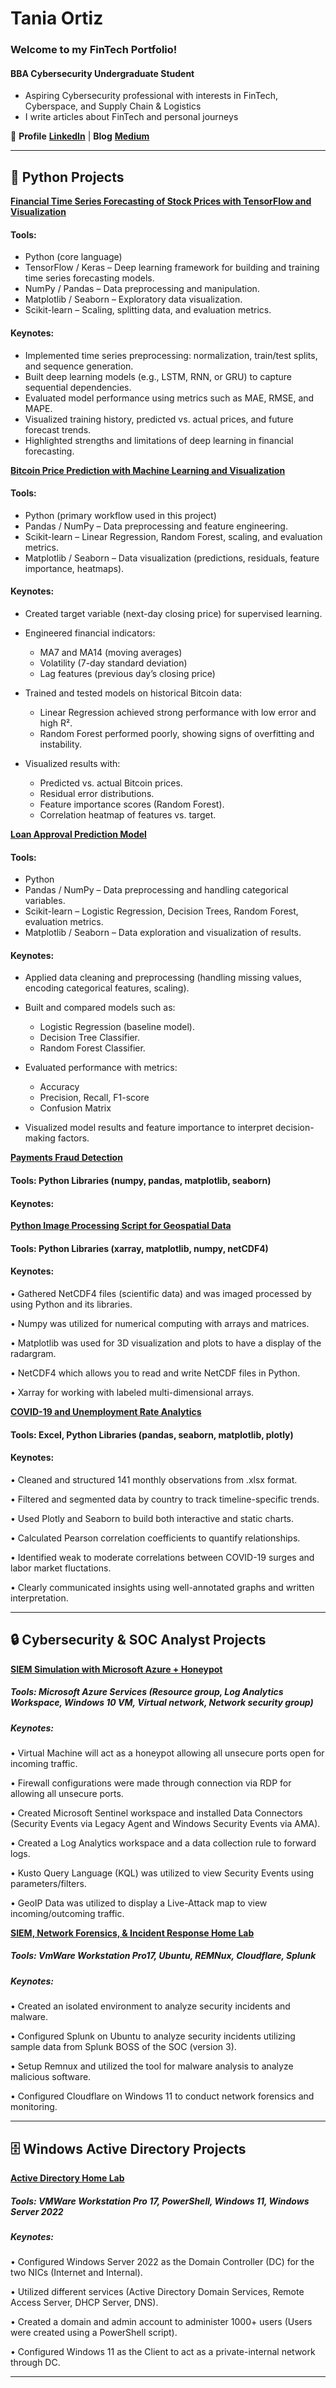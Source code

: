 # Tania Ortiz
### Welcome to my FinTech Portfolio!

#### BBA Cybersecurity Undergraduate Student

- Aspiring Cybersecurity professional with interests in FinTech, Cyberspace, and Supply Chain & Logistics
- I write articles about FinTech and personal journeys
  
🔗 **Profile** [**LinkedIn**](https://www.linkedin.com/in/tania-ortiz1) | **Blog** [**Medium**](https://medium.com/@bytayo)
  
______________________________________________________________________________________________

## 🐍 Python Projects 

[**Financial Time Series Forecasting of Stock Prices with TensorFlow and Visualization**](https://github.com/taniaortiz0/FIN_TIME_SERIES_TENSORFLOW_VIZ)

#### Tools:
- Python (core language)
- TensorFlow / Keras – Deep learning framework for building and training time series forecasting models.
- NumPy / Pandas – Data preprocessing and manipulation.
- Matplotlib / Seaborn – Exploratory data visualization.
- Scikit-learn – Scaling, splitting data, and evaluation metrics.

#### Keynotes:
- Implemented time series preprocessing: normalization, train/test splits, and sequence generation.
- Built deep learning models (e.g., LSTM, RNN, or GRU) to capture sequential dependencies.
- Evaluated model performance using metrics such as MAE, RMSE, and MAPE.
- Visualized training history, predicted vs. actual prices, and future forecast trends.
- Highlighted strengths and limitations of deep learning in financial forecasting.




[**Bitcoin Price Prediction with Machine Learning and Visualization**](https://github.com/taniaortiz0/Bitcoin-Price-Prediction-ML)

#### Tools:
- Python (primary workflow used in this project)
- Pandas / NumPy – Data preprocessing and feature engineering.
- Scikit-learn – Linear Regression, Random Forest, scaling, and evaluation metrics.
- Matplotlib / Seaborn – Data visualization (predictions, residuals, feature importance, heatmaps).

#### Keynotes:
- Created target variable (next-day closing price) for supervised learning.
- Engineered financial indicators:
  - MA7 and MA14 (moving averages)
  - Volatility (7-day standard deviation)
  - Lag features (previous day’s closing price)

- Trained and tested models on historical Bitcoin data:
  - Linear Regression achieved strong performance with low error and high R².
  - Random Forest performed poorly, showing signs of overfitting and instability.

- Visualized results with:
  - Predicted vs. actual Bitcoin prices.
  - Residual error distributions.
  - Feature importance scores (Random Forest).
  - Correlation heatmap of features vs. target.


[**Loan Approval Prediction Model**](https://github.com/taniaortiz0/Loan_Approval_Prediction_Model)

#### Tools:
- Python
- Pandas / NumPy – Data preprocessing and handling categorical variables.
- Scikit-learn – Logistic Regression, Decision Trees, Random Forest, evaluation metrics.
- Matplotlib / Seaborn – Data exploration and visualization of results.

#### Keynotes: 
- Applied data cleaning and preprocessing (handling missing values, encoding categorical features, scaling).
- Built and compared models such as:
  - Logistic Regression (baseline model).
  - Decision Tree Classifier.
  - Random Forest Classifier.

- Evaluated performance with metrics:
  - Accuracy
  - Precision, Recall, F1-score
  - Confusion Matrix

- Visualized model results and feature importance to interpret decision-making factors.





[**Payments Fraud Detection**](https://github.com/taniaortiz0/Payments_Fraud_Detection)

#### Tools: Python Libraries (numpy, pandas, matplotlib, seaborn)

#### Keynotes: 



[**Python Image Processing Script for Geospatial Data**](https://github.com/taniaortiz0/PyScript-Image-Processing-GeoData)

#### Tools: Python Libraries (xarray, matplotlib, numpy, netCDF4)

#### Keynotes:

•	Gathered NetCDF4 files (scientific data) and was imaged processed by using Python and its libraries. 

•	Numpy was utilized for numerical computing with arrays and matrices.

•	Matplotlib was used for 3D visualization and plots to have a display of the radargram. 

•	NetCDF4 which allows you to read and write NetCDF files in Python.

•	Xarray for working with labeled multi-dimensional arrays.

[**COVID-19 and Unemployment Rate Analytics**](https://github.com/taniaortiz0/COVID-19-UER-Analytics)

#### Tools: Excel, Python Libraries (pandas, seaborn, matplotlib, plotly)

#### Keynotes:

• Cleaned and structured 141 monthly observations from .xlsx format.

• Filtered and segmented data by country to track timeline-specific trends.

• Used Plotly and Seaborn to build both interactive and static charts.

• Calculated Pearson correlation coefficients to quantify relationships.

• Identified weak to moderate correlations between COVID-19 surges and labor market fluctations.

• Clearly communicated insights using well-annotated graphs and written interpretation.

_________________________________________________________________________________________


## 🔒 Cybersecurity & SOC Analyst Projects

 [**SIEM Simulation with Microsoft Azure + Honeypot**](https://github.com/taniaortiz0/SIEM-Simulation-with-Microsoft-Azure)

##### Tools: Microsoft Azure Services (Resource group, Log Analytics Workspace, Windows 10 VM, Virtual network, Network security group)

##### Keynotes:

•	Virtual Machine will act as a honeypot allowing all unsecure ports open for incoming traffic.

•	Firewall configurations were made through connection via RDP for allowing all unsecure ports.

•	Created Microsoft Sentinel workspace and installed Data Connectors (Security Events via Legacy Agent and Windows Security Events via AMA).

•	Created a Log Analytics workspace and a data collection rule to forward logs.

•	Kusto Query Language (KQL) was utilized to view Security Events using parameters/filters.

•	GeoIP Data was utilized to display a Live-Attack map to view incoming/outcoming traffic.


[**SIEM, Network Forensics, & Incident Response Home Lab**](https://github.com/taniaortiz0/SIEM-NF-IR-Home-Lab)

##### Tools: VmWare Workstation Pro17, Ubuntu, REMNux, Cloudflare, Splunk

##### Keynotes: 

• Created an isolated environment to analyze security incidents and malware.

• Configured Splunk on Ubuntu to analyze security incidents utilizing sample data from Splunk BOSS of the SOC (version 3).

• Setup Remnux and utilized the tool for malware analysis to analyze malicious software.

• Configured Cloudflare on Windows 11 to conduct network forensics and monitoring.

_______________________________________________________________________________________________

## 🗄️ Windows Active Directory Projects

[**Active Directory Home Lab**](https://github.com/taniaortiz0/Active-Directory-Home-Lab)

##### Tools: VMWare Workstation Pro 17, PowerShell, Windows 11, Windows Server 2022

##### Keynotes:

•	Configured Windows Server 2022 as the Domain Controller (DC) for the two NICs (Internet and Internal). 

•	Utilized different services (Active Directory Domain Services, Remote Access Server, DHCP Server, DNS). 

•	Created a domain and admin account to administer 1000+ users (Users were created using a PowerShell script).

•	Configured Windows 11 as the Client to act as a private-internal network through DC.
  
_______________________________________________________________________________________________



